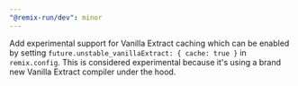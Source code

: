 ```yaml
---
"@remix-run/dev": minor
---
```


Add experimental support for Vanilla Extract caching which can be enabled by setting `future.unstable_vanillaExtract: { cache: true }` in `remix.config`. This is considered experimental because it's using a brand new Vanilla Extract compiler under the hood.
